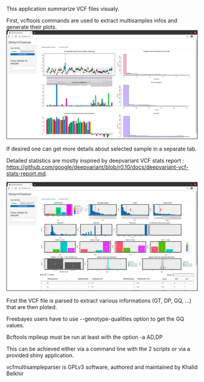 
This application summarize VCF files visualy. 

First, vcftools commands are used to extract multisamples infos and generate their plots.
![Multi samples plot](multisamples.png)

If desired one can get more details about selected sample in a separate tab.

Detailed statistics are mostly inspired by deepvariant VCF stats report : https://github.com/google/deepvariant/blob/r0.10/docs/deepvariant-vcf-stats-report.md.

![Detailed sample plot](SampleDetails.png)

First the VCF file is parsed to extract various informations (GT, DP, GQ, ...) that are then ploted.

Freebayes users have to use --genotype-qualities option to get the GQ values.

Bcftools mpileup must be run  at least with the option -a AD,DP

This can be achieved either via a command line with the 2 scripts or via a provided shiny application.

vcfmultisampleparser is GPLv3 software, authored and maintained by Khalid Belkhir